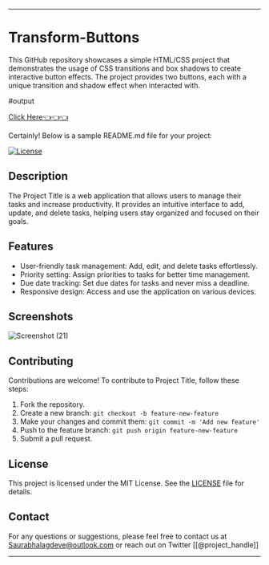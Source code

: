 
---
# Transform-Buttons
This GitHub repository showcases a simple HTML/CSS project that demonstrates the usage of CSS transitions and box shadows to create interactive button effects. The project provides two buttons, each with a unique transition and shadow effect when interacted with.





#output

[Click Here👈👈👈](https://saurabhalagdeve.github.io/Transform-Buttons/)


Certainly! Below is a sample README.md file for your project:

[![License](https://img.shields.io/badge/License-MIT-blue.svg)](https://opensource.org/licenses/MIT)

## Description

The Project Title is a web application that allows users to manage their tasks and increase productivity. It provides an intuitive interface to add, update, and delete tasks, helping users stay organized and focused on their goals.

## Features

- User-friendly task management: Add, edit, and delete tasks effortlessly.
- Priority setting: Assign priorities to tasks for better time management.
- Due date tracking: Set due dates for tasks and never miss a deadline.
- Responsive design: Access and use the application on various devices.

## Screenshots

![Screenshot (21)](https://github.com/saurabhalagdeve/Transform-Buttons/assets/127332934/c8b3e824-0452-4760-92e4-1278d78f8704)




## Contributing

Contributions are welcome! To contribute to Project Title, follow these steps:

1. Fork the repository.
2. Create a new branch: `git checkout -b feature-new-feature`
3. Make your changes and commit them: `git commit -m 'Add new feature'`
4. Push to the feature branch: `git push origin feature-new-feature`
5. Submit a pull request.

## License

This project is licensed under the MIT License. See the [LICENSE](/LICENSE) file for details.

## Contact

For any questions or suggestions, please feel free to contact us at Saurabhalagdeve@outlook.com or reach out on Twitter [[@project_handle]]

---





